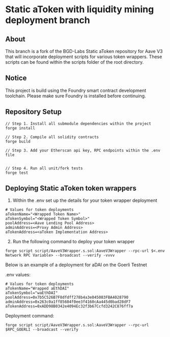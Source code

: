 # Static aToken with liquidity mining deployment branch

## About

This branch is a fork of the BGD-Labs Static aToken repository for Aave V3 that will incorporate deployment scripts for various token wrappers. These scripts can be found within the scripts folder of the root directory.

## Notice

This project is build using the Foundry smart contract development toolchain. Please make sure Foundry is installed before continuing.

## Repository Setup

```
// Step 1. Install all submodule dependencies within the project
forge install

// Step 2. Compile all solidity contracts
forge build

// Step 3. Add your Etherscan api key, RPC endpoints within the .env file


// Step 4. Run all unit/fork tests
forge test
```

## Deploying Static aToken token wrappers

1. Within the .env set up the details for your token wrapper deployment

```
# Values for token deployments
aTokenName="<Wrapped Token Name>"
aTokenSymbol="<Wrapped Token Symbol>"
poolAddress=<Aave Lending Pool Address>
adminAddress=<Proxy Admin Address>
aTokenAddress=<aToken Implementation Address>
```

2. Run the following command to deploy your token wrapper

```
forge script script/AaveV3Wrapper.s.sol:AaveV3Wrapper --rpc-url $<.env Network RPC Variable> --broadcast --verify -vvvv
```

Below is an example of a deployment for aDAI on the Goerli Testnet

.env values:

```
# Values for token deployments
aTokenName="Wrapped aEthDAI"
aTokenSymbol="waEthDAI"
poolAddress=0x7b5C526B7F8dfdff278b4a3e045083FBA4028790
adminAddress=0x263c0a1ff85604f0ee3f4160cAa445d0bad28dF7
aTokenAddress=0xADD98B0342e4094Ec32f3b67Ccfd3242C876ff7a
```

Deployment command:

```
forge script script/AaveV3Wrapper.s.sol:AaveV3Wrapper --rpc-url $RPC_GOERLI --broadcast --verify
```
